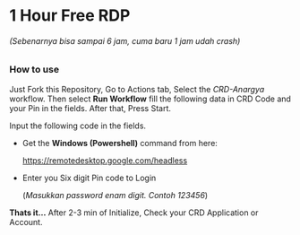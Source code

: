 # 1 Hour Free RDP
###### (Sebenarnya bisa sampai 6 jam, cuma baru 1 jam udah crash)

### How to use

Just Fork this Repository, Go to Actions tab, Select the _CRD-Anargya_ workflow. Then select **Run Workflow** fill the following data in CRD Code and your Pin in the fields. After that, Press Start.

Input the following code in the fields.

- Get the **Windows (Powershell)** command from here:

  https://remotedesktop.google.com/headless

  

- Enter you Six digit Pin code to Login

  (_Masukkan password enam digit. Contoh 123456_)

**Thats it...** After 2-3 min of Initialize, Check your CRD Application or Account.
